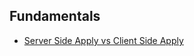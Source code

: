 ## Fundamentals

- [Server Side Apply vs Client Side Apply](https://www.howtogeek.com/devops/what-is-kubernetes-server-side-apply-ssa/)
